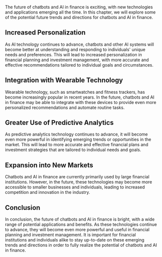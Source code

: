 
The future of chatbots and AI in finance is exciting, with new technologies and applications emerging all the time. In this chapter, we will explore some of the potential future trends and directions for chatbots and AI in finance.

Increased Personalization
-------------------------

As AI technology continues to advance, chatbots and other AI systems will become better at understanding and responding to individuals' unique needs and preferences. This will lead to increased personalization in financial planning and investment management, with more accurate and effective recommendations tailored to individual goals and circumstances.

Integration with Wearable Technology
------------------------------------

Wearable technology, such as smartwatches and fitness trackers, has become increasingly popular in recent years. In the future, chatbots and AI in finance may be able to integrate with these devices to provide even more personalized recommendations and automate routine tasks.

Greater Use of Predictive Analytics
-----------------------------------

As predictive analytics technology continues to advance, it will become even more powerful in identifying emerging trends or opportunities in the market. This will lead to more accurate and effective financial plans and investment strategies that are tailored to individual needs and goals.

Expansion into New Markets
--------------------------

Chatbots and AI in finance are currently primarily used by large financial institutions. However, in the future, these technologies may become more accessible to smaller businesses and individuals, leading to increased competition and innovation in the industry.

Conclusion
----------

In conclusion, the future of chatbots and AI in finance is bright, with a wide range of potential applications and benefits. As these technologies continue to advance, they will become even more powerful and useful in financial planning and investment management. It is important for financial institutions and individuals alike to stay up-to-date on these emerging trends and directions in order to fully realize the potential of chatbots and AI in finance.
